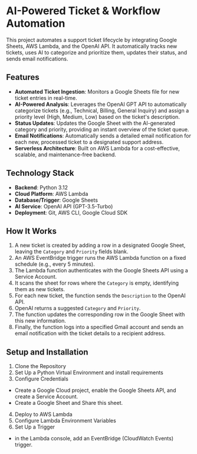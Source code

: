 # AI-Powered Ticket & Workflow Automation

This project automates a support ticket lifecycle by integrating Google Sheets, AWS Lambda, and the OpenAI API. It automatically tracks new tickets, uses AI to categorize and prioritize them, updates their status, and sends email notifications.

## Features

* **Automated Ticket Ingestion**: Monitors a Google Sheets file for new ticket entries in real-time.
* **AI-Powered Analysis**: Leverages the OpenAI GPT API to automatically categorize tickets (e.g., Technical, Billing, General Inquiry) and assign a priority level (High, Medium, Low) based on the ticket's description.
* **Status Updates**: Updates the Google Sheet with the AI-generated category and priority, providing an instant overview of the ticket queue.
* **Email Notifications**: Automatically sends a detailed email notification for each new, processed ticket to a designated support address.
* **Serverless Architecture**: Built on AWS Lambda for a cost-effective, scalable, and maintenance-free backend.

## Technology Stack

* **Backend**: Python 3.12
* **Cloud Platform**: AWS Lambda
* **Database/Trigger**: Google Sheets
* **AI Service**: OpenAI API (GPT-3.5-Turbo)
* **Deployment**: Git, AWS CLI, Google Cloud SDK

## How It Works

1.  A new ticket is created by adding a row in a designated Google Sheet, leaving the `Category` and `Priority` fields blank.
2.  An AWS EventBridge trigger runs the AWS Lambda function on a fixed schedule (e.g., every 5 minutes).
3.  The Lambda function authenticates with the Google Sheets API using a Service Account.
4.  It scans the sheet for rows where the `Category` is empty, identifying them as new tickets.
5.  For each new ticket, the function sends the `Description` to the OpenAI API.
6.  OpenAI returns a suggested `Category` and `Priority`.
7.  The function updates the corresponding row in the Google Sheet with this new information.
8.  Finally, the function logs into a specified Gmail account and sends an email notification with the ticket details to a recipient address.

## Setup and Installation

1. Clone the Repository
2. Set Up a Python Virtual Environment and install requirements
3. Configure Credentials
- Create a Google Cloud project, enable the Google Sheets API, and create a Service Account.
- Create a Google Sheet and Share this sheet.
4. Deploy to AWS Lambda
5. Configure Lambda Environment Variables
6. Set Up a Trigger
- in the Lambda console, add an EventBridge (CloudWatch Events) trigger.


